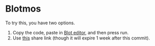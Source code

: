 # Blotmos

To try this, you have two options.

1. Copy the code, paste in [Blot editor](https://blot.hackclub.com/editor), and then press run.
2. Use [this](https://blot.hackclub.com/editor?shareId=ec8e0c39-a4b4-4d11-a9d2-3f3bf8fd5381) share link (though it will expire 1 week after this commit).
